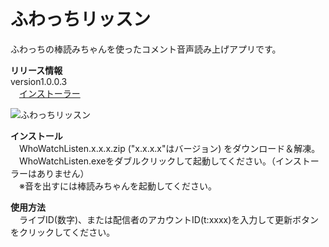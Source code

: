 ﻿ふわっちリッスン
================
ふわっちの棒読みちゃんを使ったコメント音声読み上げアプリです。

**リリース情報**  
version1.0.0.3  
　[インストーラー](https://github.com/ryujimiya/WhoWatchListen/blob/master/publish/)  

![ふわっちリッスン](https://pbs.twimg.com/media/D1MjzaMV4AAMs8y.jpg)  

**インストール**  
　WhoWatchListen.x.x.x.zip ("x.x.x.x"はバージョン) をダウンロード＆解凍。  
　WhoWatchListen.exeをダブルクリックして起動してください。（インストーラーはありません）  
　※音を出すには棒読みちゃんを起動してください。  

**使用方法**  
　ライブID(数字)、または配信者のアカウントID(t:xxxx)を入力して更新ボタンをクリックしてください。  

